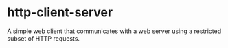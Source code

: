 # http-client-server
A simple web client that communicates with a web server using a restricted subset of HTTP requests.
